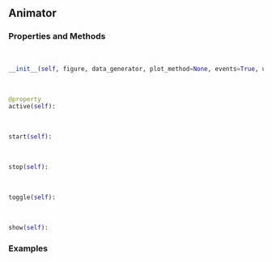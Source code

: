 ## <a id="McUtils.McUtils.Plots.Interactive.Animator">Animator</a>


### Properties and Methods
<a id="McUtils.McUtils.Plots.Interactive.Animator.__init__" class="docs-object-method">&nbsp;</a>
```python
__init__(self, figure, data_generator, plot_method=None, events=True, update=False, **anim_ops): 
```

<a id="McUtils.McUtils.Plots.Interactive.Animator.active" class="docs-object-method">&nbsp;</a>
```python
@property
active(self): 
```

<a id="McUtils.McUtils.Plots.Interactive.Animator.start" class="docs-object-method">&nbsp;</a>
```python
start(self): 
```

<a id="McUtils.McUtils.Plots.Interactive.Animator.stop" class="docs-object-method">&nbsp;</a>
```python
stop(self): 
```

<a id="McUtils.McUtils.Plots.Interactive.Animator.toggle" class="docs-object-method">&nbsp;</a>
```python
toggle(self): 
```

<a id="McUtils.McUtils.Plots.Interactive.Animator.show" class="docs-object-method">&nbsp;</a>
```python
show(self): 
```

### Examples


